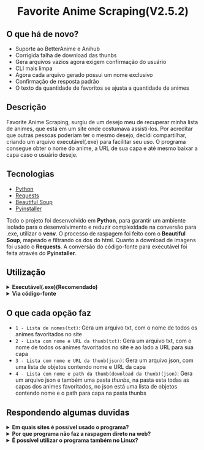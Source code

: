 <h1 align="center">Favorite Anime Scraping(V2.5.2)</h1>

## O que há de novo?
* Suporte ao BetterAnime e Anihub
* Corrigida falha de download das thunbs
* Gera arquivos vazios agora exigem confirmação do usuário
* CLI mais limpa
* Agora cada arquivo gerado possui um nome exclusivo
* Confirmação de resposta padrão
* O texto da quantidade de favoritos se ajusta a quantidade de animes

## Descrição
Favorite Anime Scraping, surgiu de um desejo meu de recuperar minha lista de animes, que está em um site onde costumava assisti-los. Por acreditar que outras pessoas poderiam ter o mesmo desejo, decidi compartilhar, criando um arquivo executável(.exe) para facilitar seu uso. O programa consegue obter o nome do anime, a URL de sua capa e até mesmo baixar a capa caso o usuário deseje.

## Tecnologias
* [Python](https://www.python.org/)
* [Requests](https://requests.readthedocs.io/en/latest/)
* [Beautiful Soup](https://www.crummy.com/software/BeautifulSoup/bs4/doc.ptbr/)
* [Pyinstaller](https://pyinstaller.org/en/stable/)

Todo o projeto foi desenvolvido em **Python**, para garantir um ambiente isolado para o desenvolvimento e reduzir complexidade na conversão para .exe, utilizar o **venv**. O processo de raspagem foi feito com o **Beautiful Soup**, mapeado e filtrando os dos do html. Quanto a download de imagens foi usado o **Requests**. A conversão do código-fonte para executável foi feita através do **Pyinstaller**.

## Utilização
<details>
  <summary><strong>Executável(.exe)(Recomendado)</strong></summary>

  1. Baixe o executável do arquivo executável ([Download](https://github.com/JeffersonSimplicio/scraping-favorite-anime/raw/main/anime_scrapingV2.5.2.exe))
  <!-- - ⚠️: O Windows pode identificar o arquivo como virus, não se preocupe, o executavel foi gerando com Pyinstaller a partir do código-fonte. Caso não se sinta confortale, é possivel usar diretamente no código-fonte.  -->

  2. Faça login no site(Better Anime ou Anihub), e navegue ate a pagina de favoritos

  3. Clique com o botão direito o mouse e depois em Inspecionar ou pressione F12 em seu teclado

  4. Uma tecla semelhante a esta surgira, clique em body e nos 3(três) pontos que surgirão a esquerda, conforme a imagem a baixo
  ![image](./images_docs/image1.png)

  5. Clique em `Cópia` e em seguida `Copiar elemento`
  ![image](./images_docs/image2.png)

  6. Abra o editor de texto que sua preferência, cole o código e salve o arquivo com a extensão `.html`
  - ✨ **Dica:** Recomendo que o executável e o HTML figuem na mesma pasta, esse é o local padrão onde um programa buscara o arquivo do site
  - ✨ **Dica:** O arquivo pode ser salvo com qualquer nome, mas recomendo que salve como `favorites-list-page.html`, esse é o nome padrão que o programa utiliza

  7. Abra o programa

  8. Caso tenha seguido as dicas dadas anteriormente, basta clicar Enter; do contrário sera necessário informar a rota até o html

  9. O programa lhe dará 4(quatro) opções, escolha uma delas, digite o número e pressione Enter. Você pode usar o programa quantas vezes quiser e testar cada opção
</details>

<details>
  <summary id="source-code">
    <strong>Via código-fonte</strong>
  </summary>
  Este método é uma alternativa para usuários de Linux ou Mac<br>
  Este procedimento <strong>não é recomendado</strong><br>
  Para usar esse método é preciso possuir o **python** instalado e recomendado o uso do venv

  1. Clone o repositório
  ```
  git clone git@github.com:JeffersonSimplicio/scraping-favorite-anime.git

  ```

  2. Entre no diretório gerado
  ```
  cd scraping-favorite-anime

  ``` 

  3. Inicialize o ambiente virtual de desenvolvimento(Este passo não é obrigatório, mas é recomendado)
  ```
  python3 -m venv .venv && source .venv/bin/activate

  ```

  4. Instale as dependências
  ```
  pip install -r requirements.txt  

  ```

  5. Faça login no site(Better Anime ou Anihub), e navegue ate a pagina de favoritos

  6. Clique com o botão direito o mouse e depois em Inspecionar ou pressione F12 em seu teclado

  7. Uma tecla semelhante a esta surgira, clique em body e nos 3(três) pontos que surgirão a esquerda, conforme a imagem a baixo
  ![image](./images_docs/image1.png)

  8. Clique em `Cópia` e em seguida `Copiar elemento`
  ![image](./images_docs/image2.png)

  9. Abra o editor de texto que sua preferência, cole o código e salve o arquivo com a extensão `.html`
  - ✨ **Dica:** Recomendo que o executável e o HTML figuem na mesma pasta, esse é o local padrão onde um programa buscara o arquivo do site
  - ✨ **Dica:** O arquivo pode ser salvo com qualquer nome, mas recomendo que salve como `favorites-list-page.html`, esse é o nome padrão que o programa utiliza

  10. Inicie o programa
  ```
  python3 src/main.py  
  ```

  11. Caso tenha seguido as dicas dadas anteriormente, basta clicar Enter; do contrário sera necessário informar a rota até o html
   
  12. O programa lhe dará 4(quatro) opções, escolha uma delas, digite o número e pressione Enter. Você pode usar o programa quantas vezes quiser e testar cada opção
</details>

## O que cada opção faz
  - `1 - Lista de nomes(txt)`: Gera um arquivo txt, com o nome de todos os animes favoritados no site
 - `2 - Lista com nome e URL da thunb(txt)`: Gera um arquivo txt, com o nome de todos os animes favoritados no site e ao lado a URL para sua capa
 - `3 - Lista com nome e URL da thunb(json)`: Gera um arquivo json, com uma lista de objetos contendo nome e URL da capa
 - `4 - Lista com nome e path da thumb(download da thunb)(json)`: Gera um arquivo json e também uma pasta *thunbs*, na pasta esta todas as capas dos animes favoritados, no json está uma lista de objetos contendo nome e o path para capa na pasta thunbs

## Respondendo algumas duvidas
<details>
  <summary><strong>Em quais sites é possível usado o programa?</strong></summary>
  A partir da versão 2.0, da suporte ao <a href="https://betteranime.net/">Better Anime</a> e ao <a href="https://anihub.tv/login?redirect=%2F">Anihub</a>
</details>
<details>
  <summary><strong>Por que programa não faz a raspagem direto na web?</strong></summary>
  O site usa reCaptcha dificultando tal tarefa, além disso, muitos usuários não se sentiriam confortáveis colocando suas credenciais.
</details>
<details>
  <summary><strong>É possível utilizar o programa também no Linux?</strong></summary>
  Sim. Por enquanto um modo simples de usar se limita ao Windows, para usar o programa no Linux, é necessário usá-lo a partir do código-fonte diretamente. <a href="#source-code">Tutorial para Linux</a>
</details>

